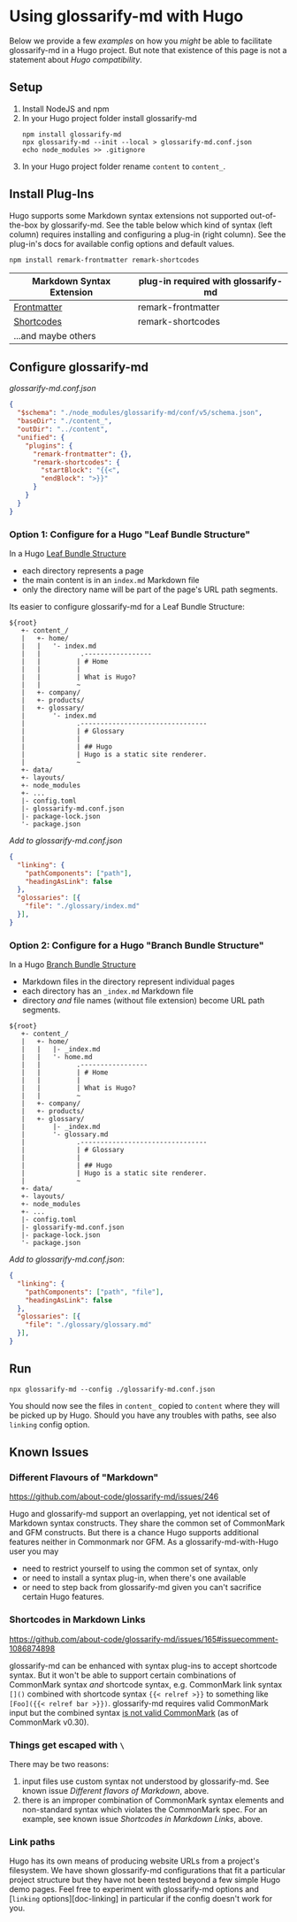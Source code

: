 # Using glossarify-md with Hugo

[hugo-page-bundles]: https://gohugo.io/content-management/page-bundles/
[hugo-frontmatter]: https://gohugo.io/content-management/front-matter/
[hugo-shortcodes]: https://gohugo.io/content-management/shortcodes/
[hugo-cm-compliance]: https://github.com/about-code/glossarify-md/issues/165#issuecomment-1086874898

Below we provide a few *examples* on how you *might* be able to facilitate glossarify-md in a Hugo project. But note that existence of this page is not a statement about *Hugo compatibility*.

## Setup

1. Install NodeJS and npm
1. In your Hugo project folder install glossarify-md
   ~~~
   npm install glossarify-md
   npx glossarify-md --init --local > glossarify-md.conf.json
   echo node_modules >> .gitignore
   ~~~
1. In your Hugo project folder rename `content` to `content_`.

## Install Plug-Ins

Hugo supports some Markdown syntax extensions not supported out-of-the-box by glossarify-md. See the table below which kind of syntax (left column) requires installing and configuring a plug-in (right column). See the plug-in's docs for available config options and default values.

~~~
npm install remark-frontmatter remark-shortcodes
~~~

|    Markdown Syntax Extension    | plug-in required with glossarify-md |
| ------------------------------- | ----------------------------------- |
| [Frontmatter][hugo-frontmatter] | remark-frontmatter                  |
| [Shortcodes][hugo-shortcodes]   | remark-shortcodes                   |
| ...and maybe others             |                                     |

## Configure glossarify-md

*glossarify-md.conf.json*
~~~json
{
  "$schema": "./node_modules/glossarify-md/conf/v5/schema.json",
  "baseDir": "./content_",
  "outDir": "../content",
  "unified": {
    "plugins": {
      "remark-frontmatter": {},
      "remark-shortcodes": {
        "startBlock": "{{<",
        "endBlock": ">}}"
      }
    }
  }
}
~~~

### Option 1: Configure for a Hugo "Leaf Bundle Structure"

In a Hugo [Leaf Bundle Structure][hugo-page-bundles]

- each directory represents a page
- the main content is in an `index.md` Markdown file
- only the directory name will be part of the page's URL path segments.

Its easier to configure glossarify-md for a Leaf Bundle Structure:

~~~
${root}
   +- content_/
   |   +- home/
   |   |   '- index.md
   |   |          .-----------------
   |   |         | # Home
   |   |         |
   |   |         | What is Hugo?
   |   |         ~
   |   +- company/
   |   +- products/
   |   +- glossary/
   |       '- index.md
   |             .--------------------------------
   |             | # Glossary
   |             |
   |             | ## Hugo
   |             | Hugo is a static site renderer.
   |             ~
   +- data/
   +- layouts/
   +- node_modules
   +- ...
   |- config.toml
   |- glossarify-md.conf.json
   |- package-lock.json
   '- package.json

~~~

*Add to glossarify-md.conf.json*

~~~json
{
  "linking": {
    "pathComponents": ["path"],
    "headingAsLink": false
  },
  "glossaries": [{
    "file": "./glossary/index.md"
  }],
}
~~~


### Option 2: Configure for a Hugo "Branch Bundle Structure"

In a Hugo [Branch Bundle Structure][hugo-page-bundles]

- Markdown files in the directory represent individual pages
- each directory has an `_index.md` Markdown file
- directory *and* file names (without file extension) become URL path segments.

~~~
${root}
   +- content_/
   |   +- home/
   |   |   |- _index.md
   |   |   '- home.md
   |   |         .-----------------
   |   |         | # Home
   |   |         |
   |   |         | What is Hugo?
   |   |         ~
   |   +- company/
   |   +- products/
   |   +- glossary/
   |       |- _index.md
   |       '- glossary.md
   |             .--------------------------------
   |             | # Glossary
   |             |
   |             | ## Hugo
   |             | Hugo is a static site renderer.
   |             ~
   +- data/
   +- layouts/
   +- node_modules
   +- ...
   |- config.toml
   |- glossarify-md.conf.json
   |- package-lock.json
   '- package.json
~~~

*Add to glossarify-md.conf.json*:

~~~json
{
  "linking": {
    "pathComponents": ["path", "file"],
    "headingAsLink": false
  },
  "glossaries": [{
    "file": "./glossary/glossary.md"
  }],
}
~~~

## Run

~~~
npx glossarify-md --config ./glossarify-md.conf.json
~~~

You should now see the files in `content_` copied to `content` where they will be picked up by Hugo. Should you have any troubles with paths, see also `linking` config option.

## Known Issues

### Different Flavours of "Markdown"

https://github.com/about-code/glossarify-md/issues/246

Hugo and glossarify-md support an overlapping, yet not identical set of Markdown syntax constructs. They share the common set of CommonMark and GFM constructs. But there is a chance Hugo supports additional features neither in Commonmark nor GFM. As a glossarify-md-with-Hugo user you may

- need to restrict yourself to using the common set of syntax, only
- or need to install a syntax plug-in, when there's one available
- or need to step back from glossarify-md given you can't sacrifice certain Hugo features.


### Shortcodes in Markdown Links

https://github.com/about-code/glossarify-md/issues/165#issuecomment-1086874898

glossarify-md can be enhanced with syntax plug-ins to accept shortcode syntax. But it won't be able to support certain combinations of CommonMark syntax *and* shortcode syntax, e.g. CommonMark link syntax `[]()` combined with shortcode syntax `{{< relref >}}` to something like `[Foo]({{< relref bar >}})`. glossarify-md requires valid CommonMark input but the combined syntax [is not valid CommonMark][hugo-cm-compliance] (as of CommonMark v0.30).

### Things get escaped with `\`

There may be two reasons:

1. input files use custom syntax not understood by glossarify-md. See known issue *Different flavors of Markdown*, above.
2. there is an improper combination of CommonMark syntax elements and non-standard syntax which violates the CommonMark spec. For an example, see known issue *Shortcodes in Markdown Links*, above.

### Link paths

Hugo has its own means of producing website URLs from a project's filesystem. We have shown glossarify-md configurations that fit a particular project structure but they have not been tested beyond a few simple Hugo demo pages. Feel free to experiment with glossarify-md options and [`linking` options][doc-linking] in particular if the config doesn't work for you.
